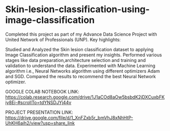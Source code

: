# Skin-lesion-classification-using-image-classification
Completed this project as part of my Advance Data Science Project with United Network of Professionals (UNP). 
Key highlights:

Studied and Analyzed the Skin lesion classification dataset to applying Image Classification algorithm and present my insights.
Performed various stages like data preparation,architecture selection and training and validation  to understand the data.
Experimented with Machine Learning algorithm i.e., Neural Networks algorithm using different optimizers Adam and SGD.
Compared the results to recommend the best Neural Network optimizer.

GOOGLE COLAB NOTEBOOK LINK:
https://colab.research.google.com/drive/1J1aCOd8aOw5bsbdK2jDXCuxbFKiy8Ej-#scrollTo=tdYNSDJYj44v

PROJECT PRESENTATION LINK:
https://drive.google.com/file/d/1_XnFZxb5r_bmVhJ8xNhHtP-UhKH6aih2/view?usp=share_link
